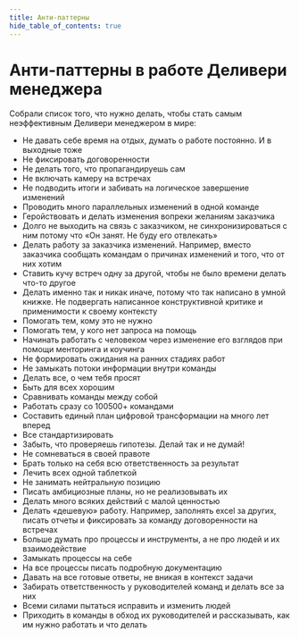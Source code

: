 ```yaml
---
title: Анти-паттерны
hide_table_of_contents: true
---
```


# Анти-паттерны в работе Деливери менеджера
Собрали список того, что нужно делать, чтобы стать самым неэффективным Деливери менеджером в мире:
<p class="content-box">
<ul><li>Не давать себе время на отдых, думать о работе постоянно. И в выходные тоже</li>
<li>Не фиксировать договоренности</li>
<li>Не делать того, что пропагандируешь сам</li>
<li>Не включать камеру на встречах</li>
<li>Не подводить итоги и забивать на логическое завершение изменений</li>
<li>Проводить много параллельных изменений в одной команде</li>
<li>Геройствовать и делать изменения вопреки желаниям заказчика</li>
<li>Долго не выходить на связь с заказчиком, не синхронизироваться с ним потому что «Он занят. Не буду его отвлекать»</li>
<li>Делать работу за заказчика изменений. Например, вместо заказчика сообщать командам о причинах изменений и того, что от них хотим</li>
<li>Ставить кучу встреч одну за другой, чтобы не было времени делать что-то другое</li>
<li>Делать именно так и никак иначе, потому что так написано в умной книжке. Не подвергать написанное конструктивной критике и применимости к своему контексту</li>
<li>Помогать тем, кому это не нужно</li>
<li>Помогать тем, у кого нет запроса на помощь</li>
<li>Начинать работать с человеком через изменение его взглядов при помощи менторинга и коучинга</li>
<li>Не формировать ожидания на ранних стадиях работ</li>
<li>Не замыкать потоки информации внутри команды</li>
<li>Делать все, о чем тебя просят</li>
<li>Быть для всех хорошим</li>
<li>Сравнивать команды между собой</li>
<li>Работать сразу со 100500+ командами</li>
<li>Составить единый план цифровой трансформации на много лет вперед</li>
<li>Все стандартизировать</li>
<li>Забыть, что проверяешь гипотезы. Делай так и не думай!</li>
<li>Не сомневаться в своей правоте</li>
<li>Брать только на себя всю ответственность за результат</li>
<li>Лечить всех одной таблеткой</li>
<li>Не занимать нейтральную позицию</li>
<li>Писать амбициозные планы, но не реализовывать их</li>
<li>Делать много всяких действий с малой ценностью</li>
<li>Делать «дешевую» работу. Например, заполнять excel за других, писать отчеты и фиксировать за команду договоренности на встречах</li>
<li>Больше думать про процессы и инструменты, а не про людей и их взаимодействие</li>
<li>Замыкать процессы на себе</li>
<li>На все процессы писать подробную документацию</li>
<li>Давать на все готовые ответы, не вникая в контекст задачи</li>
<li>Забирать ответственность у руководителей команд и делать все за них</li>
<li>Всеми силами пытаться исправить и изменить людей</li>
<li>Приходить в команды в обход их руководителей и рассказывать, как им нужно работать и что делать</li>
</ul>
</p>
